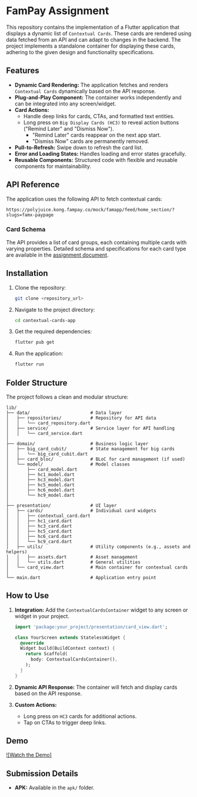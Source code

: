 # FamPay Assignment
This repository contains the implementation of a Flutter application that displays a dynamic list of `Contextual Cards`. These cards are rendered using data fetched from an API and can adapt to changes in the backend. The project implements a standalone container for displaying these cards, adhering to the given design and functionality specifications.

## Features

- **Dynamic Card Rendering:** The application fetches and renders `Contextual Cards` dynamically based on the API response.
- **Plug-and-Play Component:** The container works independently and can be integrated into any screen/widget.
- **Card Actions:**
  - Handle deep links for cards, CTAs, and formatted text entities.
  - Long press on `Big Display Cards (HC3)` to reveal action buttons ("Remind Later" and "Dismiss Now").
    - "Remind Later" cards reappear on the next app start.
    - "Dismiss Now" cards are permanently removed.
- **Pull-to-Refresh:** Swipe down to refresh the card list.
- **Error and Loading States:** Handles loading and error states gracefully.
- **Reusable Components:** Structured code with flexible and reusable components for maintainability.

## API Reference

The application uses the following API to fetch contextual cards:

```
https://polyjuice.kong.fampay.co/mock/famapp/feed/home_section/?slugs=famx-paypage
```

### Card Schema

The API provides a list of card groups, each containing multiple cards with varying properties. Detailed schema and specifications for each card type are available in the [assignment document](https://www.figma.com/file/AvK2BRGwMTv4kQab5ymJ0K/AAL3-Android-assignment-Design-Specs).

## Installation

1. Clone the repository:
    ```bash
    git clone <repository_url>
    ```

2. Navigate to the project directory:
    ```bash
    cd contextual-cards-app
    ```

3. Get the required dependencies:
    ```bash
    flutter pub get
    ```

4. Run the application:
    ```bash
    flutter run
    ```

## Folder Structure

The project follows a clean and modular structure:

```
lib/
├── data/                       # Data layer
│   ├── repositories/           # Repository for API data
│   │   └── card_repository.dart
│   ├── service/                # Service layer for API handling
│   │   └── card_service.dart
│
├── domain/                     # Business logic layer
│   ├── big_card_cubit/         # State management for big cards
│   │   └── big_card_cubit.dart
│   ├── card_bloc/              # BLoC for card management (if used)
│   └── model/                  # Model classes
│       ├── card_model.dart
│       ├── hc1_model.dart
│       ├── hc3_model.dart
│       ├── hc5_model.dart
│       ├── hc6_model.dart
│       └── hc9_model.dart
│
├── presentation/               # UI layer
│   ├── cards/                  # Individual card widgets
│   │   ├── contextual_card.dart
│   │   ├── hc1_card.dart
│   │   ├── hc3_card.dart
│   │   ├── hc5_card.dart
│   │   ├── hc6_card.dart
│   │   └── hc9_card.dart
│   ├── utils/                  # Utility components (e.g., assets and helpers)
│   │   ├── assets.dart         # Asset management
│   │   └── utils.dart          # General utilities
│   └── card_view.dart          # Main container for contextual cards
│
└── main.dart                   # Application entry point
```

## How to Use

1. **Integration:** Add the `ContextualCardsContainer` widget to any screen or widget in your project.
    ```dart
    import 'package:your_project/presentation/card_view.dart';

    class YourScreen extends StatelessWidget {
      @override
      Widget build(BuildContext context) {
        return Scaffold(
          body: ContextualCardsContainer(),
        );
      }
    }
    ```

2. **Dynamic API Response:** The container will fetch and display cards based on the API response.

3. **Custom Actions:**
   - Long press on `HC3` cards for additional actions.
   - Tap on CTAs to trigger deep links.

## Demo

[![Watch the Demo]](https://youtube.com/shorts/z81xcYWFNU8?feature=share)

## Submission Details

- **APK:** Available in the `apk/` folder.
